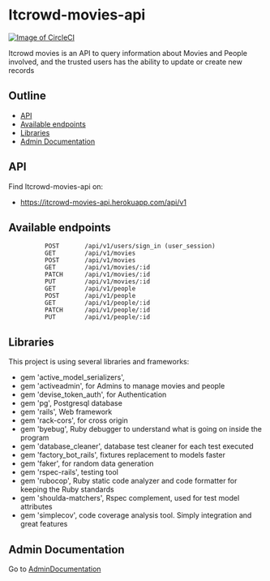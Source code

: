 # Itcrowd-movies-api

[![Image of CircleCI](https://circleci.com/gh/lucdelrio/itcrowd-movies-api/tree/master.svg?style=svg)](https://circleci.com/gh/lucdelrio/itcrowd-movies-api)

Itcrowd movies is an API to query information about Movies and People involved, and the trusted users has the ability to update or create new records

## Outline

 - [API](#api)
 - [Available endpoints](#available-endpoints)
 - [Libraries](#libraries)
 - [Admin Documentation](#admin-documentation)

## API

Find Itcrowd-movies-api on:
* https://itcrowd-movies-api.herokuapp.com/api/v1

## Available endpoints

              POST       /api/v1/users/sign_in (user_session)
              GET        /api/v1/movies                              
              POST       /api/v1/movies
              GET        /api/v1/movies/:id
              PATCH      /api/v1/movies/:id
              PUT        /api/v1/movies/:id
              GET        /api/v1/people
              POST       /api/v1/people
              GET        /api/v1/people/:id
              PATCH      /api/v1/people/:id
              PUT        /api/v1/people/:id

## Libraries

This project is using several libraries and frameworks:

* gem 'active_model_serializers',
* gem 'activeadmin', for Admins to manage movies and people
* gem 'devise_token_auth', for Authentication
* gem 'pg', Postgresql database
* gem 'rails', Web framework
* gem 'rack-cors', for cross origin
* gem 'byebug', Ruby debugger to understand what is going on inside the program
* gem 'database_cleaner', database test cleaner for each test executed
* gem 'factory_bot_rails', fixtures replacement to models faster
* gem 'faker', for random data generation
* gem 'rspec-rails', testing tool
* gem 'rubocop', Ruby static code analyzer and code formatter for keeping the Ruby standards
* gem 'shoulda-matchers', Rspec complement, used for test model attributes
* gem 'simplecov', code coverage analysis tool. Simply integration and great features

## Admin Documentation

Go to [AdminDocumentation](docs/AdminDocumentation.md)
